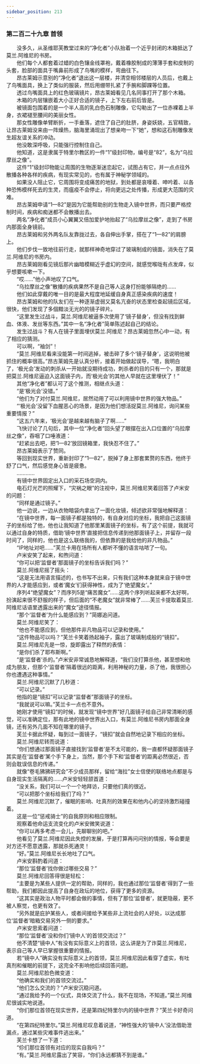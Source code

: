 ```yaml
---
sidebar_position: 213
---
```

### 第二百二十九章 首领  


　　没多久，从圣维耶芙教堂过来的“净化者”小队抬着一个近乎封闭的木箱抵达了莫兰.阿维尼的书房。  
　　他们每个人都套着过蜡的白色镶金线罩袍，戴着橡胶制成的薄薄手套和皮制的头套，脸部的面具于嘴鼻前形成了鸟嘴的模样，弯曲往下。  
　　昂古莱姆示意别的“净化者”退出这一层楼，并清空相邻楼层的人员后，也戴上了鸟嘴面具，换上了类似的服装，然后用绷带扎紧了手腕和脚踝等位置。  
　　透过鸟嘴面具上的红色玻璃镜片，昂古莱姆看见几名同事打开了那个木箱。  
　　木箱的内层镶嵌着大小正好合适的镜子，上下左右前后皆是。  
　　被镜面包围着的是一个半人高的乳白色石制雕像，它勾勒出了一位赤裸着上半身，衣裙褪至腰间的美丽女性。  
　　那女性雕像单臂断折，一手垂落，遮住了自己的肚脐，身姿妖娆，五官精致，让昂古莱姆没来由一阵燥热，脑海里涌现出了想亲吻一下“她”，想和这石制雕像发生超友谊关系的冲动。  
　　他没敢深呼吸，只能强行控制住自己。  
　　他知道，这是隶属于特里尔教区的一件“1”级封印物，编号是“82”，名为“乌拉摩丝之像”。  
　　这件“1”级封印物能让周围的生物逐渐迷恋起它，试图占有它，并一点点往外散播各种各样的疾病，有现实常见的，也有属于神秘学领域的。  
　　如果没人阻止它，它周围将变成痛苦的地狱，到处都是哀嚎着、呻吟着、以各种恐怖模样死去的生灵，而瘟疫不会停止，将向更远之处传播，形成更大范围的灾难。  
　　昂古莱姆申请“1—82”是因为它能帮助别的生物走入镜中世界，而只要严格控制时间，疾病和痴迷都不会散播出去。  
　　两名“净化者”成员小心翼翼又倍加爱护地抬起了“乌拉摩丝之像”，走到了书房内那面全身镜前。  
　　昂古莱姆和另外两名队友靠拢过去，各自伸出手掌，搭在了“1—82”的肩膀上。  
　　他们步伐一致地往前行走，就那样神奇地穿过了玻璃制成的镜面，消失在了莫兰.阿维尼的书房内。  
　　昂古莱姆刚看见镜后那片幽暗模糊近乎虚幻的空间，就感觉喉咙有点发痒，似乎想要咳嗽一下。  
　　“哎……”他小声地叹了口气。  
　　“乌拉摩丝之像”散播的疾病果然不是自己等人这身打扮能够隔绝的……  
　　他们如此穿戴的唯一目的是最大程度地延缓自身真正感染疾病的速度！  
　　昂古莱姆和他的队友们在一种逐渐虚弱又莫名亢奋的状态里检查起镜后区域，很快，他们发现了多個黯淡无光的的镜子碎片。  
　　“这里发生过战斗，莫兰.阿维尼被逼多次使用了‘镜子替身’，但没有找到鲜血、体液、发丝等东西。”其中一名“净化者”简单陈述起自己的结论。  
　　发生过战斗？有人在镜子里面埋伏莫兰.阿维尼？昂古莱姆忽然心中一动，有了相应的猜测。  
　　可以啊，“袖剑”！  
　　“莫兰.阿维尼看来没能第一时间逃掉，被击碎了多个‘镜子替身’，这说明他被抓住的概率很高。”昂古莱姆先是认真分析，接着开始做起误导，“嗯，我明白了，‘极光会’发动的刺杀从一开始就没期待成功，刺杀者的目的只有一个，那就是把莫兰.阿维尼逼迫入这面镜子内，而‘极光会’的其他人早就在这里埋伏了！”  
　　其他“净化者”都认可了这个推测，相继点头道：  
　　“是‘极光会’没错。”  
　　“他们为了对付莫兰.阿维尼，居然动用了可以利用镜中世界的强大物品。”  
　　“‘极光会’没留下血腥恶心的场景，是因为他们想活捉莫兰.阿维尼，询问某些重要情报？”  
　　“这五六年来，‘极光会’是越来越有脑子了啊……”  
　　飞快讨论了几句后，其中一位“净化者”回头望了眼摆在出入口位置的“乌拉摩丝之像”，吞咽了口唾液道：  
　　“赶紧出去吧，把‘1—82’放回镜箱里，我快忍不住了。”  
　　昂古莱姆表示了赞同。  
　　等回到现实世界，重新封印了“1—82”，脱掉了身上那套累赘的东西，他终于舒了口气，然后感觉身心皆是疲惫。  
　　…………  
　　有镜中世界固定出入口的采石场空洞内。  
　　电石灯光芒的照耀下，“灾祸之眼”的注视中，莫兰.阿维尼笑着回答了卢米安的问题：  
　　“同样是通过镜子。”  
　　他一边说，一边从衣物暗袋内拿出了一面化妆镜，倾述欲非常强地解释道：  
　　“在镜中世界，每一面镜子都是独特的，有自身对应的坐标，我把自己这面镜子的坐标给了他，他也让我知道了他那里某面镜子的坐标，有了这个前提，我就可以通过自身的特质，借助‘镜中世界’直接把信息传递到他那面镜子上，并留存一段时间了，同样的，他也是这么联络我的，但依靠的是我给他的非凡物品。”  
　　“IP地址对吧……”芙兰卡用在场所有人都听不懂的语言咕哝了一句。  
　　卢米安笑了起来，和煦问道：  
　　“你可以把‘监督者’那面镜子的坐标告诉我们吗？”  
　　莫兰.阿维尼摇了摇头：  
　　“这是无法用语言描述的，也书写不出来，只有我们这种本身就来自于镜中世界的人才能感应到，或者‘魔女’们获得神性，成为了‘绝望魔女’。”  
　　序列4“绝望魔女”？而序列5是“痛苦魔女”……这两个序列听起来都不太好啊，扮演起来很不舒服的样子，但后面的“不老魔女”就非常棒了……芙兰卡提取着莫兰.阿维尼话语里透露出来的“魔女”途径情报。  
　　“那个‘监督者’为什么能感应到？”简娜追问道。  
　　莫兰.阿维尼笑了：  
　　“他也不能感应到，但他那件非凡物品可以记录和使用。”  
　　“这件物品可以吗？”芙兰卡笑着扬起袖子，露出了玻璃制成般的“镜扣”。  
　　莫兰.阿维尼先是一惊，旋即露出了释然的表情：  
　　“是你们杀了耶布斯啊。”  
　　“是‘监督者’杀的。”卢米安非常诚恳地解释道，“我们没打算杀他，甚至想和他成为朋友，但那个‘监督者’隔着很远的距离，利用神秘的力量，杀了他，我很担心你也遭遇这种事情。”  
　　莫兰.阿维尼沉默了几秒道：  
　　“可以记录。”  
　　他指的是“镜扣”可以记录“监督者”那面镜子的坐标。  
　　“我就说可以嘛。”芙兰卡一点也不意外。  
　　她刚才使用“镜扣”的时候，就发现“镜中世界”好几面镜子给自己非常清晰的感觉，可以准确定位，那有此地的镜中世界出入口，有莫兰.阿维尼书房内那面全身镜，还有另外几面不知在哪里的镜子。  
　　芙兰卡据此怀疑，每到过一面镜子，“镜扣”就会自然地记录下相应的坐标。  
　　莫兰.阿维尼转而说道：  
　　“你们想通过那面镜子直接找到‘监督者’是不太可能的，我一直都怀疑那面镜子其实是在‘监督者’某个手下身上，当然，那个手下和‘监督者’的距离必然很近，否则会耽误信息的传递。”  
　　就像“卷毛狒狒研究会”不少成员那样，留给“海拉”女士信使的联络地点都是与自身现实生活隔离的……卢米安轻轻颔首道：  
　　“没关系，我们可以一个一个地拜访，只要他们真的很近。  
　　“可以把那个坐标给我们了吗？”  
　　莫兰.阿维尼沉默了，催眠的影响、吐真剂的效果在和他内心的坚持激烈碰撞着。  
　　这是一位“惩戒骑士”的自我原则和相应限制。  
　　观察着他命运支流变化的卢米安微笑说道：  
　　“你可以再多考虑一会儿，先聊聊别的吧。”  
　　他看见了莫兰.阿维尼因此失控的发展，于是打算再问问别的情报，等会要是对方还不愿意透露，那就杀死通灵！  
　　“好。”莫兰.阿维尼长长地吐了口气。  
　　卢米安斟酌着问道：  
　　“那位‘监督者’找你做过哪些交易？”  
　　莫兰.阿维尼回答得很是轻松：  
　　“主要是为某些人提供一定的帮助，同样的，我也通过那位‘监督者’得到了一些帮助，我们都因此提高了自身在政坛的地位，获得了更多的资源。  
　　“这其实是政治人物平时都会做的事情，但有了那位‘监督者’，就更隐蔽，更不被人察觉，也更有效了。  
　　“另外就是庇护某些人，或者间接给予某些非上流社会的人好处，以达成那位‘监督者’暗箱交易另外一侧的要求。”  
　　卢米安思索着问道：  
　　“那位‘监督者’没和你们‘镜中人’的首领交流过？”  
　　他不清楚“镜中人”有没有实际意义上的首领，这么讲是为了诈莫兰.阿维尼，表示自己等人早已掌握很重要的情报。  
　　若“镜中人”确实没有实际意义上的首领，莫兰.阿维尼因此看穿了虚实，有吐真剂和催眠的前提下，这完全不影响他后续回答问题。  
　　莫兰.阿维尼脸色微变道：  
　　“他确实和我们的首领交流过。”  
　　“他们怎么交流的？”卢米安沉稳问道。  
　　“通过我给予的一个仪式，具体交流了什么，我不在现场，不知道。”莫兰.阿维尼很诚实地说道。  
　　“你们那位首领在现实世界，还是第四纪特里尔内的镜中世界？”芙兰卡好奇问道。  
　　“在第四纪特里尔。”莫兰.阿维尼叹息着说道，“神性强大的‘镜中人’没法借助泄漏点，通过某些灾难事件逃出来。”  
　　芙兰卡想了一下道：  
　　“伱们那位首领有对应的现实自我吗？”  
　　“有。”莫兰.阿维尼露出了笑容，“你们永远都猜不到是谁。”  
